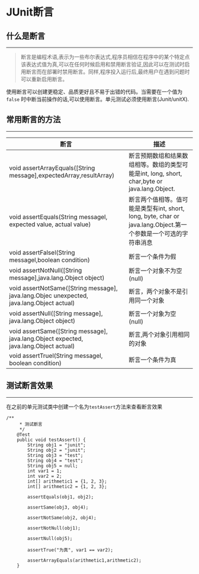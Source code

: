 # **JUnit断言**
## **什么是断言**
---

> 断言是编程术语,表示为一些布尔表达式,程序员相信在程序中的某个特定点该表达式值为真,可以在任何时候启用和禁用断言验证,因此可以在测试时启用断言而在部署时禁用断言。同样,程序投入运行后,最终用户在遇到问题时可以重新启用断言。

使用断言可以创建更稳定、品质更好且不易于出错的代码。当需要在一个值为 `false` 时中断当前操作的话,可以使用断言。单元测试必须使用断言(Junit/unitX).

## **常用断言的方法**
---

|断言 | 描述|
|---|---|
|void assertArrayEquals([String message],expectedArray,resultArray) | 断言预期数组和结果数组相等。数组的类型可能是int, long, short, char,byte or java.lang.Object.|
|void assertEquals(String messagel, expected value, actual value) | 断言两个值相等。值可能是类型有int, short, long, byte, char or java.lang.Object.第一个参数是一个可选的字符串消息|
|void assertFalsel(String messagel,boolean condition) | 断言一个条件为假|
|void assertNotNull([String message],java.lang.Object object) | 断言一个对象不为空(null)|
|void assertNotSame([String message], java.lang.Objec unexpected, java.lang.Object actual) | 断言，两个对象不是引用同一个对象|
|void assertNull([String message], java.lang.Object object) | 断言一个对象为空(null)|
|void assertSame([String message], java.lang.Object expected, java.lang.Object actual) | 断言,两个对象引用相同的对象|
|void assertTruel(String messagel, boolean condition) | 断言一个条件为真|

## **测试断言效果**
---

在之前的单元测试类中创建一个名为`testAssert`方法来查看断言效果
```
/**
     * 测试断言
     */
    @Test
    public void testAssert() {
        String obj1 = "junit";
        String obj2 = "junit";
        String obj3 = "test";
        String obj4 = "test";
        String obj5 = null;
        int var1 = 1;
        int var2 = 2;
        int[] arithmetic1 = {1, 2, 3};
        int[] arithmetic2 = {1, 2, 3};

        assertEquals(obj1, obj2);

        assertSame(obj3, obj4);

        assertNotSame(obj2, obj4);

        assertNotNull(obj1);

        assertNull(obj5);

        assertTrue("为真", var1 == var2);

        assertArrayEquals(arithmetic1,arithmetic2);
    }
```